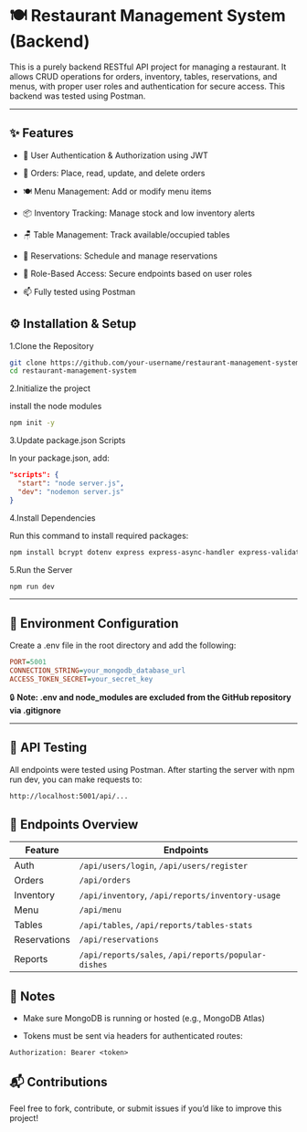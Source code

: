 # 🍽️ Restaurant Management System (Backend)

This is a purely backend RESTful API project for managing a restaurant. It allows CRUD operations for orders, inventory, tables, reservations, and menus, with proper user roles and authentication for secure access. This backend was tested using Postman.

---

## ✨ Features

- 🔐 User Authentication & Authorization using JWT

- 🧾 Orders: Place, read, update, and delete orders

- 🍽️ Menu Management: Add or modify menu items

- 📦 Inventory Tracking: Manage stock and low inventory alerts

- 🪑 Table Management: Track available/occupied tables

- 📅 Reservations: Schedule and manage reservations

- 👥 Role-Based Access: Secure endpoints based on user roles

- 📫 Fully tested using Postman

## ⚙️ Installation & Setup

1.Clone the Repository

```bash
git clone https://github.com/your-username/restaurant-management-system.git
cd restaurant-management-system
```

2.Initialize the project

install the node modules

```bash
npm init -y
```

3.Update package.json Scripts

In your package.json, add:

```json
"scripts": {
  "start": "node server.js",
  "dev": "nodemon server.js"
}
```

4.Install Dependencies

Run this command to install required packages:

```bash
npm install bcrypt dotenv express express-async-handler express-validator jsonwebtoken moment mongoose body-parser
```

5.Run the Server

```bash
npm run dev
```

---

## 📁 Environment Configuration

Create a .env file in the root directory and add the following:

```ini
PORT=5001
CONNECTION_STRING=your_mongodb_database_url
ACCESS_TOKEN_SECRET=your_secret_key
```

🔒 **Note: .env and node_modules are excluded from the GitHub repository via .gitignore**

---

## 🧪 API Testing

All endpoints were tested using Postman. After starting the server with npm run dev, you can make requests to:

```bash
http://localhost:5001/api/...
```

## 🚧 Endpoints Overview

| Feature      | Endpoints                                           |
| ------------ | --------------------------------------------------- |
| Auth         | `/api/users/login`, `/api/users/register`           |
| Orders       | `/api/orders`                                       |
| Inventory    | `/api/inventory`, `/api/reports/inventory-usage`    |
| Menu         | `/api/menu`                                         |
| Tables       | `/api/tables`, `/api/reports/tables-stats`                |
| Reservations | `/api/reservations`                                 |
| Reports      | `/api/reports/sales`, `/api/reports/popular-dishes` |

## 📌 Notes

- Make sure MongoDB is running or hosted (e.g., MongoDB Atlas)

- Tokens must be sent via headers for authenticated routes:

```http
Authorization: Bearer <token>
```

## 📬 Contributions

Feel free to fork, contribute, or submit issues if you’d like to improve this project!
